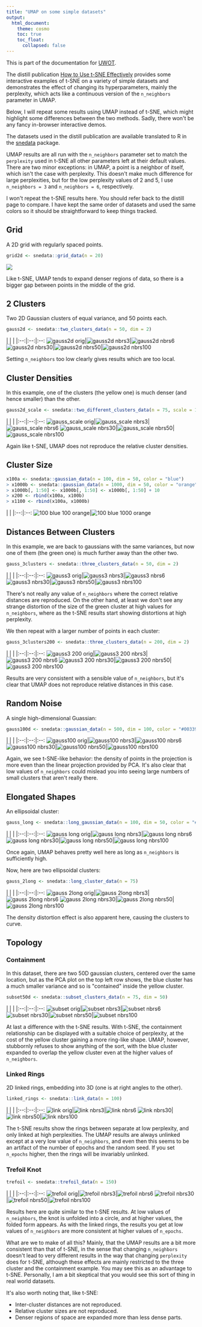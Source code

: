 ```yaml
---
title: "UMAP on some simple datasets"
output:
  html_document:
    theme: cosmo
    toc: true
    toc_float:
      collapsed: false
---
```


This is part of the documentation for [UWOT](https://github.com/jlmelville/uwot).

The distill publication 
[How to Use t-SNE Effectively](https://distill.pub/2016/misread-tsne/) provides
some interactive examples of t-SNE on a variety of simple datasets and
demonstrates the effect of changing its hyperparameters, mainly the perplexity,
which acts like a continuous version of the `n_neighbors` parameter in UMAP.

Below, I will repeat some results using UMAP instead of t-SNE, which might
highlight some differences between the two methods. Sadly, there won't be any
fancy in-browser interactive demos.

The datasets used in the distill publication are available translated to R in
the [snedata](https://github.com/jlmelville/snedata) package.

UMAP results are all run with the `n_neighbors` parameter set to match the 
`perplexity` used in t-SNE all other parameters left at their default values.
There are two minor exceptions: in UMAP, a point is a neighbor of itself, 
which isn't the case with perplexity. This doesn't make much difference for
large perplexities, but for the low perplexity values of 2 and 5, I use
`n_neighbors = 3` and `n_neighbors = 6`, respectively.

I won't repeat the t-SNE results here. You should refer back to the distill
page to compare. I have kept the same order of datasets and used the same colors
so it should be straightforward to keep things tracked.

## Grid

A 2D grid with regularly spaced points.

```R
grid2d <- snedata::grid_data(n = 20)
```

![](../img/simple/grid2d.png)

Like t-SNE, UMAP tends to expand denser regions of data, so there is a bigger
gap between points in the middle of the grid.

## 2 Clusters

Two 2D Gaussian clusters of equal variance, and 50 points each.

```R
gauss2d <- snedata::two_clusters_data(n = 50, dim = 2)
```

| | | 
|:--:|:--:|:--:
![gauss2d orig](../img/simple/gauss2d_orig.png)|![gauss2d nbrs3](../img/simple/gauss2d_nbrs3.png)|![gauss2d nbrs6](../img/simple/gauss2d_nbrs6.png)
![gauss2d nbrs30](../img/simple/gauss2d_nbrs30.png)|![gauss2d nbrs50](../img/simple/gauss2d_nbrs50.png)|![gauss2d nbrs100](../img/simple/gauss2d_nbrs100.png)

Setting `n_neighbors` too low clearly gives results which are too local.

## Cluster Densities

In this example, one of the clusters (the yellow one) is much denser (and hence
smaller) than the other.

```R
gauss2d_scale <- snedata::two_different_clusters_data(n = 75, scale = 10, dim = 2)
```

| | | 
|:--:|:--:|:--:
![gauss_scale orig](../img/simple/gauss_scale_orig.png)|![gauss_scale nbrs3](../img/simple/gauss_scale_nbrs3.png)|![gauss_scale nbrs6](../img/simple/gauss_scale_nbrs6.png)
![gauss_scale nbrs30](../img/simple/gauss_scale_nbrs30.png)|![gauss_scale nbrs50](../img/simple/gauss_scale_nbrs50.png)|![gauss_scale nbrs100](../img/simple/gauss_scale_nbrs100.png)

Again like t-SNE, UMAP does not reproduce the relative cluster densities.

## Cluster Size

```R
x100a <- snedata::gaussian_data(n = 100, dim = 50, color = "blue")
> x1000b <- snedata::gaussian_data(n = 1000, dim = 50, color = "orange")
> x1000b[, 1:50] <- x1000b[, 1:50] <- x1000b[, 1:50] + 10
> x200 <- rbind(x100a, x100b)
> x1100 <- rbind(x100a, x1000b)
```

| |
|:--:|:--:
![100 blue 100 orange](../img/simple/100_blue_100_orange.png)|![100 blue 1000 orange](../img/simple/100_blue_1000_orange.png)

## Distances Between Clusters

In this example, we are back to gaussians with the same variances, but now
one of them (the green one) is much further away than the other two.

```R
gauss_3clusters <- snedata::three_clusters_data(n = 50, dim = 2)
```

| | | 
|:--:|:--:|:--:
![gauss3 orig](../img/simple/gauss3_orig.png)|![gauss3 nbrs3](../img/simple/gauss3_nbrs3.png)|![gauss3 nbrs6](../img/simple/gauss3_nbrs6.png)
![gauss3 nbrs30](../img/simple/gauss3_nbrs30.png)|![gauss3 nbrs50](../img/simple/gauss3_nbrs50.png)|![gauss3 nbrs100](../img/simple/gauss3_nbrs100.png)

There's not really any value of `n_neighbors` where the correct relative
distances are reproduced. On the other hand, at least we don't see any strange
distortion of the size of the green cluster at high values for `n_neighbors`,
where as the t-SNE results start showing distortions at high perplexity.

We then repeat with a larger number of points in each cluster:

```R
gauss_3clusters200 <- snedata::three_clusters_data(n = 200, dim = 2)
```

| | | 
|:--:|:--:|:--:
![gauss3 200 orig](../img/simple/gauss3_200_orig.png)|![gauss3 200 nbrs3](../img/simple/gauss3_200_nbrs3.png)|![gauss3 200 nbrs6](../img/simple/gauss3_200_nbrs6.png)
![gauss3 200 nbrs30](../img/simple/gauss3_200_nbrs30.png)|![gauss3 200 nbrs50](../img/simple/gauss3_200_nbrs50.png)|![gauss3 200 nbrs100](../img/simple/gauss3_200_nbrs100.png)

Results are very consistent with a sensible value of `n_neighbors`, but it's 
clear that UMAP does not reproduce relative distances in this case.

## Random Noise

A single high-dimensional Guassian:

```R
gauss100d <- snedata::gaussian_data(n = 500, dim = 100, color = "#003399")
```

| | | 
|:--:|:--:|:--:
![gauss100 orig](../img/simple/gauss100_orig.png)|![gauss100 nbrs3](../img/simple/gauss100_nbrs3.png)|![gauss100 nbrs6](../img/simple/gauss100_nbrs6.png)
![gauss100 nbrs30](../img/simple/gauss100_nbrs30.png)|![gauss100 nbrs50](../img/simple/gauss100_nbrs50.png)|![gauss100 nbrs100](../img/simple/gauss100_nbrs100.png)

Again, we see t-SNE-like behavior: the density of points in the projection
is more even than the linear projection provided by PCA. It's also clear that
low values of `n_neighbors` could mislead you into seeing large numbers of 
small clusters that aren't really there.

## Elongated Shapes

An ellipsoidal cluster:

```R
gauss_long <- snedata::long_gaussian_data(n = 100, dim = 50, color = "#003399")
```

| | | 
|:--:|:--:|:--:
![gauss long orig](../img/simple/gauss_long_orig.png)|![gauss long nbrs3](../img/simple/gauss_long_nbrs3.png)|![gauss long nbrs6](../img/simple/gauss_long_nbrs6.png)
![gauss long nbrs30](../img/simple/gauss_long_nbrs30.png)|![gauss long nbrs50](../img/simple/gauss_long_nbrs50.png)|![gauss long nbrs100](../img/simple/gauss_long_nbrs100.png)

Once again, UMAP behaves pretty well here as long as `n_neighbors` is 
sufficiently high.

Now, here are two ellipsoidal clusters:

```R
gauss_2long <- snedata::long_cluster_data(n = 75)
```
| | | 
|:--:|:--:|:--:
![gauss 2long orig](../img/simple/gauss_2long_orig.png)|![gauss 2long nbrs3](../img/simple/gauss_2long_nbrs3.png)|![gauss 2long nbrs6](../img/simple/gauss_2long_nbrs6.png)
![gauss 2long nbrs30](../img/simple/gauss_2long_nbrs30.png)|![gauss 2long nbrs50](../img/simple/gauss_2long_nbrs50.png)|![gauss 2long nbrs100](../img/simple/gauss_2long_nbrs100.png)

The density distortion effect is also apparent here, causing the clusters to 
curve. 

## Topology

### Containment

In this dataset, there are two 50D gaussian clusters, centered over the same 
location, but as the PCA plot on the top left row shows, the blue cluster has
a much smaller variance and so is "contained" inside the yellow cluster.

```R
subset50d <- snedata::subset_clusters_data(n = 75, dim = 50)
```

| | | 
|:--:|:--:|:--:
![subset orig](../img/simple/subset_orig.png)|![subset nbrs3](../img/simple/subset_nbrs3.png)|![subset nbrs6](../img/simple/subset_nbrs6.png)
![subset nbrs30](../img/simple/subset_nbrs30.png)|![subset nbrs50](../img/simple/subset_nbrs50.png)|![subset nbrs100](../img/simple/subset_nbrs100.png)

At last a difference with the t-SNE results. With t-SNE, the containment 
relationship can be displayed with a suitable choice of perplexity, at the cost
of the yellow cluster gaining a more ring-like shape. UMAP, however, stubbornly
refuses to show anything of the sort, with the blue cluster expanded to overlap
the yellow cluster even at the higher values of `n_neighbors`.

### Linked Rings

2D linked rings, embedding into 3D (one is at right angles to the other).

```R
linked_rings <- snedata::link_data(n = 100)
```

| | | 
|:--:|:--:|:--:
![link orig](../img/simple/link_orig.png)|![link nbrs3](../img/simple/link_nbrs3.png)|![link nbrs6](../img/simple/link_nbrs6.png)
![link nbrs30](../img/simple/link_nbrs30.png)|![link nbrs50](../img/simple/link_nbrs50.png)|![link nbrs100](../img/simple/link_nbrs100.png)

The t-SNE results show the rings between separate at low perplexity, and only
linked at high perplexities. The UMAP results are always unlinked except at a
very low value of `n_neighbors`, and even then this seems to be an artifact of
the number of epochs and the random seed. If you set `n_epochs` higher, then the
rings will be invariably unlinked.

### Trefoil Knot

```R
trefoil <- snedata::trefoil_data(n = 150)
```

| | | 
|:--:|:--:|:--:
![trefoil orig](../img/simple/trefoil_orig.png)|![trefoil nbrs3](../img/simple/trefoil_nbrs3.png)|![trefoil nbrs6](../img/simple/trefoil_nbrs6.png)
![trefoil nbrs30](../img/simple/trefoil_nbrs30.png)|![trefoil nbrs50](../img/simple/trefoil_nbrs50.png)|![trefoil nbrs100](../img/simple/trefoil_nbrs100.png)

Results here are quite similar to the t-SNE results. At low values of
`n_neighbors`, the knot is unfolded into a circle, and at higher values, the
folded form appears. As with the linked rings, the results you get at
low values of `n_neighbors` are more consistent at higher values of `n_epochs`.

What are we to make of all this? Mainly, that the UMAP results are a bit more
consistent than that of t-SNE, in the sense that changing `n_neighbors` doesn't
lead to very different results in the way that changing `perplexity` does for
t-SNE, although these effects are mainly restricted to the three cluster and
the containment example. You may see this as an advantage to t-SNE. Personally,
I am a bit skeptical that you would see this sort of thing in real world 
datasets.

It's also worth noting that, like t-SNE: 

* Inter-cluster distances are not reproduced.
* Relative cluster sizes are not reproduced.
* Denser regions of space are expanded more than less dense parts.
